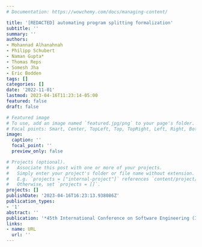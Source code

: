 ```yaml
---
# Documentation: https://wowchemy.com/docs/managing-content/

title: '[REDACTED] automating program splitting formalization'
subtitle: ''
summary: ''
authors:
- Mohannad Alhanahnah
- Philipp Schubert
- Naman Gupta*
- Thomas Reps
- Somesh Jha
- Eric Bodden
tags: []
categories: []
date: '2022-11-01'
lastmod: 2023-04-16T11:23:14-05:00
featured: false
draft: false

# Featured image
# To use, add an image named `featured.jpg/png` to your page's folder.
# Focal points: Smart, Center, TopLeft, Top, TopRight, Left, Right, BottomLeft, Bottom, BottomRight.
image:
  caption: ''
  focal_point: ''
  preview_only: false

# Projects (optional).
#   Associate this post with one or more of your projects.
#   Simply enter your project's folder or file name without extension.
#   E.g. `projects = ["internal-project"]` references `content/project/deep-learning/index.md`.
#   Otherwise, set `projects = []`.
projects: []
publishDate: '2023-04-16T16:23:13.938086Z'
publication_types:
- '1'
abstract: ''
publication: '*45th International Conference on Software Engineering (ICSE) 2023*'
links:
- name: URL
  url: ''
---
```

